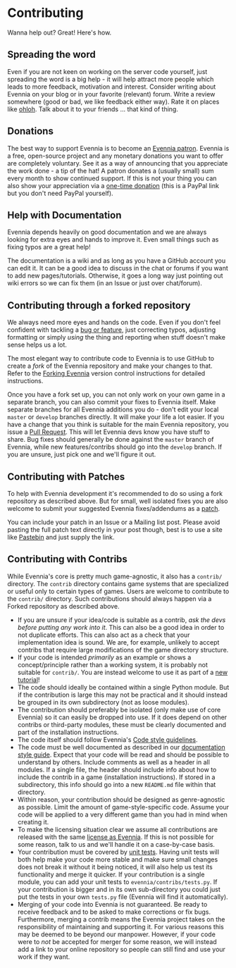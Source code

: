 # Contributing


Wanna help out? Great! Here's how. 

## Spreading the word

Even if you are not keen on working on the server code yourself, just spreading the word is a big
help - it will help attract more people which leads to more feedback, motivation and interest.
Consider writing about Evennia on your blog or in your favorite (relevant) forum. Write a review
somewhere (good or bad, we like feedback either way). Rate it on places like [ohloh][ohloh]. Talk
about it to your friends ... that kind of thing.

## Donations

The best way to support Evennia is to become an [Evennia patron][patron]. Evennia is a free,
open-source project and any monetary donations you want to offer are completely voluntary. See it as
a way of announcing that you appreciate the work done - a tip of the hat! A patron donates a
(usually small) sum every month to show continued support.  If this is not your thing you can also
show your appreciation via a [one-time donation][donate] (this is a PayPal link but you don't need
PayPal yourself). 

## Help with Documentation

Evennia depends heavily on good documentation and we are always looking for extra eyes and hands to
improve it. Even small things such as fixing typos are a great help!

The documentation is a wiki and as long as you have a GitHub account you can edit it. It can be a
good idea to discuss in the chat or forums if you want to add new pages/tutorials. Otherwise, it
goes a long way just pointing out wiki errors so we can fix them (in an Issue or just over
chat/forum).

## Contributing through a forked repository

We always need more eyes and hands on the code. Even if you don't feel confident with tackling a
[bug or feature][issues], just correcting typos, adjusting formatting or simply *using* the thing
and reporting when stuff doesn't make sense helps us a lot.

The most elegant way to contribute code to Evennia is to use GitHub to create a *fork* of the
Evennia repository and make your changes to that. Refer to the [Forking Evennia][forking] version
control instructions for detailed instructions. 

Once you have a fork set up, you can not only work on your own game in a separate branch, you can
also commit your fixes to Evennia itself. Make separate branches for all Evennia additions you do -
don't edit your local `master` or `develop` branches directly. It will make your life a lot easier.
If you have a change that you think is suitable for the main Evennia repository, you issue a [Pull
Request][pullrequest]. This will let Evennia devs know you have stuff to share. Bug fixes should
generally be done against the `master` branch of Evennia, while new features/contribs should go into
the `develop` branch. If you are unsure, just pick one and we'll figure it out.
 
## Contributing with Patches

To help with Evennia development it's recommended to do so using a fork repository as described
above. But for small, well isolated fixes you are also welcome to submit your suggested Evennia
fixes/addendums as a [patch][patch].

You can include your patch in an Issue or a Mailing list post. Please avoid pasting the full patch
text directly in your post though, best is to use a site like [Pastebin](http://pastebin.com/) and
just supply the link. 

## Contributing with Contribs

While Evennia's core is pretty much game-agnostic, it also has a `contrib/` directory. The `contrib`
directory contains game systems that are specialized or useful only to certain types of games. Users
are welcome to contribute to the `contrib/` directory. Such contributions should always happen via a
Forked repository as described above.

* If you are unsure if your idea/code is suitable as a contrib, *ask the devs before putting any work into it*. This can also be a good idea in order to not duplicate efforts. This can also act as a check that your implementation idea is sound. We are, for example, unlikely to accept contribs that require large modifications of the game directory structure.
* If your code is intended *primarily* as an example or shows a concept/principle rather than a working system, it is probably not suitable for `contrib/`. You are instead welcome to use it as part of a [new tutorial][tutorials]!
* The code should ideally be contained within a single Python module. But if the contribution is large this may not be practical and it should instead be grouped in its own subdirectory (not as loose modules). 
* The contribution should preferably be isolated (only make use of core Evennia) so it can easily be dropped into use. If it does depend on other contribs or third-party modules, these must be clearly documented and part of the installation instructions.
* The code itself should follow Evennia's [Code style guidelines][codestyle].
* The code must be well documented as described in our [documentation style guide](https://github.com/evennia/evennia/blob/master/CODING_STYLE.md#doc-strings). Expect that your code will be read and should be possible to understand by others. Include comments as well as a header in all modules. If a single file, the header should include info about how to include the contrib in a game (installation instructions). If stored in a subdirectory, this info should go into a new `README.md` file within that directory.
* Within reason, your contribution should be designed as genre-agnostic as possible. Limit the amount of game-style-specific code. Assume your code will be applied to a very different game than you had in mind when creating it. 
* To make the licensing situation clear we assume all contributions are released with the same [license as Evennia](Licensing). If this is not possible for some reason, talk to us and we'll handle it on a case-by-case basis.
* Your contribution must be covered by [unit tests](Unit-Testing). Having unit tests will both help make your code more stable and make sure small changes does not break it without it being noticed, it will also help us test its functionality and merge it quicker. If your contribution is a single module, you can add your unit tests to `evennia/contribs/tests.py`. If your contribution is bigger and in its own sub-directory you could just put the tests in your own `tests.py` file (Evennia will find it automatically). 
* Merging of your code into Evennia is not guaranteed. Be ready to receive feedback and to be asked to make corrections or fix bugs. Furthermore, merging a contrib means the Evennia project takes on the responsibility of maintaining and supporting it. For various reasons this may be deemed to be beyond our manpower. However, if your code were to *not* be accepted for merger for some reason, we will instead add a link to your online repository so people can still find and use your work if they want. 

[ohloh]: http://www.ohloh.net/p/evennia
[patron]: https://www.patreon.com/griatch
[donate]: https://www.paypal.com/en/cgi-bin/webscr?cmd=_flow&SESSION=TWy_epDPSWqNr4UJCOtVWxl-pO1X1jbKiv_-UBBFWIuVDEZxC0M_2pM6ywO&dispatch=5885d80a13c0db1f8e263663d3faee8d66f31424b43e9a70645c907a6cbd8fb4
[forking]: https://github.com/evennia/evennia/wiki/Version-Control#wiki-forking-from-evennia
[pullrequest]: https://github.com/evennia/evennia/pulls
[issues]: https://github.com/evennia/evennia/issues
[patch]: https://secure.wikimedia.org/wikipedia/en/wiki/Patch_%28computing%29 
[codestyle]: https://github.com/evennia/evennia/blob/master/CODING_STYLE.md
[tutorials]: https://github.com/evennia/evennia/wiki/Tutorials
